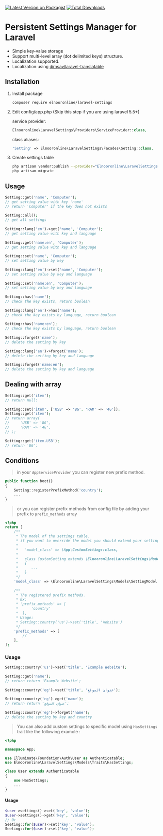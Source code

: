 [![Latest Version on Packagist][ico-version]][link-packagist]
[![Total Downloads][ico-downloads]][link-downloads]
 
# Persistent Settings Manager for Laravel
 
 * Simple key-value storage
 * Support multi-level array (dot delimited keys) structure.
 * Localization supported.
 * Localization using [dimsav/laravel-translatable](https://github.com/dimsav/laravel-translatable)
 
## Installation
 
1. Install package
 
    ```bash
    composer require elnooronline/laravel-settings
    ```
 
1. Edit config/app.php (Skip this step if you are using laravel 5.5+)
 
    service provider:
 
    ```php
    Elnooronline\LaravelSettings\Providers\ServiceProvider::class,
    ```
 
    class aliases:
 
    ```php
    'Setting' => Elnooronline\LaravelSettings\Facades\Setting::class,
    ```
 
1. Create settings table
 
    ```bash
    php artisan vendor:publish --provider="Elnooronline\LaravelSettings\Providers\ServiceProvider"
    php artisan migrate
    ```
 
## Usage
 
```php
Setting::get('name', 'Computer');
// get setting value with key 'name'
// return 'Computer' if the key does not exists
 
Setting::all();
// get all settings
 
Setting::lang('en')->get('name', 'Computer');
// get setting value with key and language
 
Setting::get('name:en', 'Computer');
// get setting value with key and language
 
Setting::set('name', 'Computer');
// set setting value by key
 
Setting::lang('en')->set('name', 'Computer');
// set setting value by key and language
 
Setting::set('name:en', 'Computer');
// set setting value by key and language
 
Setting::has('name');
// check the key exists, return boolean
 
Setting::lang('en')->has('name');
// check the key exists by language, return boolean
 
Setting::has('name:en');
// check the key exists by language, return boolean
 
Setting::forget('name');
// delete the setting by key
 
Setting::lang('en')->forget('name');
// delete the setting by key and language
 
Setting::forget('name:en');
// delete the setting by key and language
```
 
## Dealing with array
 
```php
Setting::get('item');
// return null;
 
Setting::set('item', ['USB' => '8G', 'RAM' => '4G']);
Setting::get('item');
// return array(
//     'USB' => '8G',
//     'RAM' => '4G',
// );
 
Setting::get('item.USB');
// return '8G';
```
 
## Conditions
> in your `AppServiceProvider` you can register new prefix method.
```php
public function boot()
{
	Setting::registerPrefixMethod('country');
	...
}
```
> or you can register prefix methods from config file by adding your prefix to `prefix_methods` array
```php
<?php
return [
    /**
     * The model of the settings table.
     * if you want to override the model you should extend your settings model from the package model class.
     *
     *   'model_class' => \App\CustomSetting::class,
     *
     *   class CustomSetting extends \Elnooronline\LaravelSettings\Models\SettingModel
     *   {
     *      ...
     *   }
     */
    'model_class' => \Elnooronline\LaravelSettings\Models\SettingModel::class,
 
    /**
     * The registered prefix methods.
     * Ex:
     * 'prefix_methods' => [
     *      'country'
     *  ],
     * Usage:
     * Setting::country('us')->set('title', 'Website')
     */
    'prefix_methods' => [
        //
    ],
];
```
### Usage
```php
Setting::country('us')->set('title', 'Example Website');
 
Setting::get('name');
// return return 'Example Website';
 
Setting::country('eg')->set('title', 'عنوان الموقع');
 
Setting::country('eg')->get('name');
// return return 'عنوان الموقع';
 
Setting::country('eg')->forget('name');
// delete the setting by key and country
```

> You can also add custom settings to specific model using `HasSettings` trait like the following examole :
```php
<?php

namespace App;

use Illuminate\Foundation\Auth\User as Authenticatable;
use Elnooronline\LaravelSettings\Models\Traits\HasSettings;

class User extends Authenticatable
{
    use HasSettings;
    ...
}
```
#### Usage
```php
$user->settings()->set('key', 'value');
$user->settings()->get('key', 'value');
// Or
Seeting::for($user)->set('key', 'value');
Seeting::for($user)->set('key', 'value');
```
 
[ico-version]: https://img.shields.io/packagist/v/elnooronline/laravel-settings.svg?style=flat-square
[ico-license]: https://img.shields.io/badge/license-MIT-brightgreen.svg?style=flat-square
 
[ico-downloads]: https://img.shields.io/packagist/dt/elnooronline/laravel-settings.svg?style=flat-square
 
[link-packagist]: https://packagist.org/packages/unisharp/categorizable
[link-travis]: https://travis-ci.org/UniSharp/categorizable
[link-scrutinizer]: https://scrutinizer-ci.com/g/UniSharp/categorizable/code-structure
[link-code-quality]: https://scrutinizer-ci.com/g/UniSharp/categorizable
[link-downloads]: https://packagist.org/packages/UniSharp/categorizable
[link-author]: https://github.com/ahmed-aliraqi
